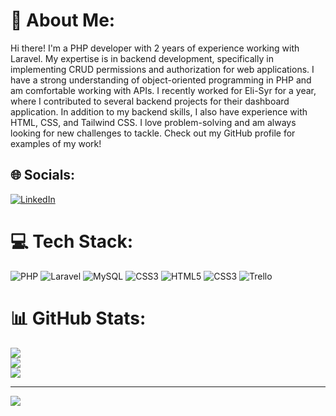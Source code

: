 # 💫 About Me:
Hi there! I'm a PHP developer with 2 years of experience working with Laravel. My expertise is in backend development, specifically in implementing CRUD permissions and authorization for web applications. I have a strong understanding of object-oriented programming in PHP and am comfortable working with APIs. I recently worked for Eli-Syr for a year, where I contributed to several backend projects for their dashboard application. In addition to my backend skills, I also have experience with HTML, CSS, and Tailwind CSS. I love problem-solving and am always looking for new challenges to tackle. Check out my GitHub profile for examples of my work!


## 🌐 Socials:
[![LinkedIn](https://img.shields.io/badge/LinkedIn-%230077B5.svg?logo=linkedin&logoColor=white)](https://linkedin.com/in/ghaith-el-hamwi) 

# 💻 Tech Stack:
![PHP](https://img.shields.io/badge/php-%23777BB4.svg?style=for-the-badge&logo=php&logoColor=white) ![Laravel](https://img.shields.io/badge/laravel-%23FF2D20.svg?style=for-the-badge&logo=laravel&logoColor=white) ![MySQL](https://img.shields.io/badge/mysql-%2300f.svg?style=for-the-badge&logo=mysql&logoColor=white) ![CSS3](https://img.shields.io/badge/css3-%231572B6.svg?style=for-the-badge&logo=css3&logoColor=white) ![HTML5](https://img.shields.io/badge/html5-%23E34F26.svg?style=for-the-badge&logo=html5&logoColor=white) ![CSS3](https://img.shields.io/badge/css3-%231572B6.svg?style=for-the-badge&logo=css3&logoColor=white) ![Trello](https://img.shields.io/badge/Trello-%23026AA7.svg?style=for-the-badge&logo=Trello&logoColor=white)
# 📊 GitHub Stats:
![](https://github-readme-stats.vercel.app/api?username=Ghaith8Bit&theme=dark&hide_border=false&include_all_commits=false&count_private=false)<br/>
![](https://github-readme-streak-stats.herokuapp.com/?user=Ghaith8Bit&theme=dark&hide_border=false)<br/>
![](https://github-readme-stats.vercel.app/api/top-langs/?username=Ghaith8Bit&theme=dark&hide_border=false&include_all_commits=false&count_private=false&layout=compact)

---
[![](https://visitcount.itsvg.in/api?id=Ghaith8Bit&icon=0&color=0)](https://visitcount.itsvg.in)

<!-- Proudly created with GPRM ( https://gprm.itsvg.in ) -->
